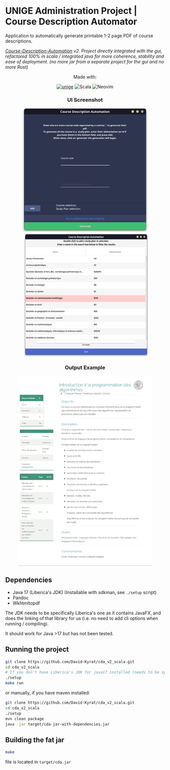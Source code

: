 # UNIGE Administration Project | Course Description Automator

Application to automatically generate printable 1-2 page PDF of course descriptions.

*[Course-Description-Automation](https://github.com/David-Kyrat/Course-Description-Automation) v2. Project directly integrated with the gui,
refactored 100% in scala / integrated java for more coherence, stability and ease of deployment.
(no more jar from a separate project for the gui and no more Rust)*

<div align="center">

Made with:

<a href="https://unige.ch/">![unige](https://tinyurl.com/unige-logo)</a>
![Scala](https://img.shields.io/badge/Scala-DC322F?style=for-the-badge&logo=scala&logoColor=white)
![Neovim](https://img.shields.io/badge/NeoVim-%2357A143.svg?&style=for-the-badge&logo=neovim&logoColor=white)

### UI Screenshot

<p align="center">
  <img src="./src/main/files/res/screenshot1.png" width="400" hspace="0px">

  <img src="./src/main/files/res/screenshot2.png" width="400" height="390" hspace="0px">
</p>

### Output Example

<p align="center">
<img src="./src/main/files/res/output-example.png" height="600">
</p>

</div>

## Dependencies

- Java 17 (Liberica's JDK) (Installable with sdkman, see `./setup` script)
- Pandoc 
- Wkhtmltopdf

The JDK needs to be specifically Liberica's one as it contains JavaFX, and does the linking of that library for us (i.e. no need to add cli options when running / compiling).

It should work for Java >17 but has not been tested.


## Running the project

```bash
git clone https://github.com/David-Kyrat/cda_v2_scala.git
cd cda_v2_scala
# If you don't have Liberica's JDK for java17 installed (needs to be specifically Liberica's one as it contains JavaFX, and does the linking for us)
./setup
make run
```

or manually, if you have maven installed:

```bash
git clone https://github.com/David-Kyrat/cda_v2_scala.git
cd cda_v2_scala
./setup 
mvn clean package
java -jar target/cda-jar-with-dependencies.jar
```

## Building the fat jar

```bash
make
```

file is located in `target/cda.jar`
